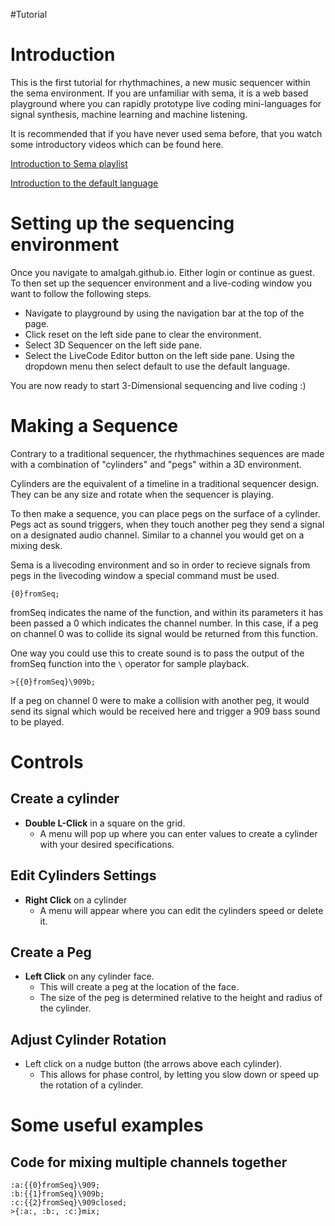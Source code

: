 #Tutorial

# Introduction

This is the first tutorial for rhythmachines, a new music sequencer within the sema environment. If you are unfamiliar with sema, it is a web based playground where you can rapidly prototype live coding mini-languages for signal synthesis, machine learning and machine listening.

It is recommended that if you have never used sema before, that you watch some introductory videos which can be found here.

[Introduction to Sema playlist](https://www.youtube.com/watch?v=RIAWj28tvxU&list=PLdzdpTgsHB7YrnDc3dflWYWgoHL4pmRPo&index=1 "Introduction to sema video playlist")

[Introduction to the default language](https://www.youtube.com/watch?v=RIAWj28tvxU "Introduction to the default language")


# Setting up the sequencing environment

Once you navigate to amalgah.github.io. Either login or continue as guest. To then set up the sequencer environment and a live-coding window you want to follow the following steps.

- Navigate to playground by using the navigation bar at the top of the page.
- Click reset on the left side pane to clear the environment.
- Select 3D Sequencer on the left side pane.
- Select the LiveCode Editor button on the left side pane. Using the dropdown menu then select default to use the default language.

You are now ready to start 3-Dimensional sequencing and live coding :)


# Making a Sequence

Contrary to a traditional sequencer, the rhythmachines sequences are made with a combination of "cylinders" and "pegs" within a 3D environment.

Cylinders are the equivalent of a timeline in a traditional sequencer design. They can be any size and rotate when the sequencer is playing.

To then make a sequence, you can place pegs on the surface of a cylinder. Pegs act as sound triggers, when they touch another peg they send a signal on a designated audio channel. Similar to a channel you would get on a mixing desk.

Sema is a livecoding environment and so in order to recieve signals from pegs in the livecoding window a special command must be used.

```
{0}fromSeq;
```

fromSeq indicates the name of the function, and within its parameters it has been passed a 0 which indicates the channel number. In this case, if a peg on channel 0 was to collide its signal would be returned from this function.

One way you could use this to create sound is to pass the output of the fromSeq function into the `\` operator for sample playback.

```
>{{0}fromSeq}\909b;
```

If a peg on channel 0 were to make a collision with another peg, it would send its signal which would be received here and trigger a 909 bass sound to be played.


# Controls

## Create a cylinder
- **Double L-Click** in a square on the grid.
	- A menu will pop up where you can enter values to create a cylinder with your desired specifications.

## Edit Cylinders Settings
- **Right Click** on a cylinder
  - A menu will appear where you can edit the cylinders speed or delete it.

## Create a Peg
- **Left Click** on any cylinder face.
  - This will create a peg at the location of the face.
  - The size of the peg is determined relative to the height and radius of the cylinder.

## Adjust Cylinder Rotation
- Left click on a nudge button (the arrows above each cylinder).
  - This allows for phase control, by letting you slow down or speed up the rotation of a cylinder.



# Some useful examples

## Code for mixing multiple channels together
```
:a:{{0}fromSeq}\909;
:b:{{1}fromSeq}\909b;
:c:{{2}fromSeq}\909closed;
>{:a:, :b:, :c:}mix;
```

